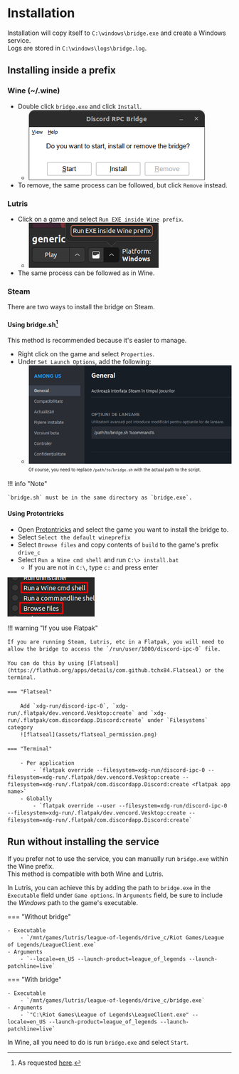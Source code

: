 # Installation

Installation will copy itself to `C:\windows\bridge.exe` and create a Windows service.  
Logs are stored in `C:\windows\logs\bridge.log`.

## Installing inside a prefix

### Wine (~/.wine)

- Double click `bridge.exe` and click `Install`.
    - ![gui](assets/gui.png "rpc-bridge GUI")
- To remove, the same process can be followed, but click `Remove` instead.

### Lutris

- Click on a game and select `Run EXE inside Wine prefix`.
    - ![lutris](assets/lutris.png "Lutris")
- The same process can be followed as in Wine.

### Steam

There are two ways to install the bridge on Steam.

#### Using bridge.sh[^1]

This method is recommended because it's easier to manage.

- Right click on the game and select `Properties`.
- Under `Set Launch Options`, add the following:
    - ![bridge.sh](assets/steam_script.png "Set Launch Options to the path of the bridge.sh")  
<sup><sub>Of course, you need to replace `/path/to/bridge.sh` with the actual path to the script.</sub></sup>

!!! info "Note"

    `bridge.sh` must be in the same directory as `bridge.exe`.

#### Using Protontricks

- Open [Protontricks](https://github.com/Matoking/protontricks) and select the game you want to install the bridge to.
- Select `Select the default wineprefix`
- Select `Browse files` and copy contents of `build` to the game's prefix `drive_c`
- Select `Run a Wine cmd shell` and run `C:\> install.bat`
    - If you are not in `C:\`, type `c:` and press enter

![protontricks](assets/steam_protontricks.png "If use have the option for 'Run an arbitrary executable (.exe/.msi/.msu), use it instead!")

!!! warning "If you use Flatpak"

    If you are running Steam, Lutris, etc in a Flatpak, you will need to allow the bridge to access the `/run/user/1000/discord-ipc-0` file.

    You can do this by using [Flatseal](https://flathub.org/apps/details/com.github.tchx84.Flatseal) or the terminal.

    === "Flatseal"
    
        Add `xdg-run/discord-ipc-0`, `xdg-run/.flatpak/dev.vencord.Vesktop:create` and `xdg-run/.flatpak/com.discordapp.Discord:create` under `Filesystems` category  
        ![flatseal](assets/flatseal_permission.png)

    === "Terminal"

        - Per application
            - `flatpak override --filesystem=xdg-run/discord-ipc-0 --filesystem=xdg-run/.flatpak/dev.vencord.Vesktop:create --filesystem=xdg-run/.flatpak/com.discordapp.Discord:create <flatpak app name>`
        - Globally
            - `flatpak override --user --filesystem=xdg-run/discord-ipc-0 --filesystem=xdg-run/.flatpak/dev.vencord.Vesktop:create --filesystem=xdg-run/.flatpak/com.discordapp.Discord:create`

## Run without installing the service

If you prefer not to use the service, you can manually run `bridge.exe` within the Wine prefix.  
This method is compatible with both Wine and Lutris.

In Lutris, you can achieve this by adding the path to `bridge.exe` in the `Executable` field under `Game options`. In `Arguments` field, be sure to include the _Windows_ path to the game's executable.

=== "Without bridge"

    - Executable
        - `/mnt/games/lutris/league-of-legends/drive_c/Riot Games/League of Legends/LeagueClient.exe`
    - Arguments
        - `--locale=en_US --launch-product=league_of_legends --launch-patchline=live`

=== "With bridge"

    - Executable
        - `/mnt/games/lutris/league-of-legends/drive_c/bridge.exe`
    - Arguments
        - `"C:\Riot Games\League of Legends\LeagueClient.exe" --locale=en_US --launch-product=league_of_legends --launch-patchline=live`

In Wine, all you need to do is run `bridge.exe` and select `Start`.

[^1]: As requested [here](https://github.com/EnderIce2/rpc-bridge/issues/2).
